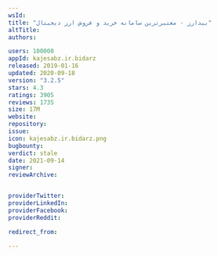 ```yaml
---
wsId: 
title: "بیدارز - معتبرترین سامانه خرید و فروش ارز دیجیتال"
altTitle: 
authors:

users: 100000
appId: kajesabz.ir.bidarz
released: 2019-01-16
updated: 2020-09-18
version: "3.2.5"
stars: 4.3
ratings: 3905
reviews: 1735
size: 17M
website: 
repository: 
issue: 
icon: kajesabz.ir.bidarz.png
bugbounty: 
verdict: stale
date: 2021-09-14
signer: 
reviewArchive:


providerTwitter: 
providerLinkedIn: 
providerFacebook: 
providerReddit: 

redirect_from:

---
```



